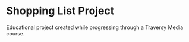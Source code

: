 # Shopping List Project

Educational project created while progressing through a Traversy Media course.
